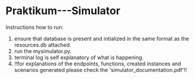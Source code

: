 # Praktikum---Simulator
Instructions how to run: 
1) ensure that database is present and intialized in the same format as the resources.db attached.
2) run the mysimulator.py.
3) terminal log is self explanatory of what is happening.
4) !!for explanations of the endpoints, functions, created instances and scenarios generated please check the 'simulator_documentation.pdf'!!
